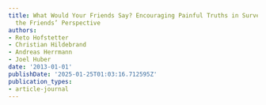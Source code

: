 ```yaml
---
title: What Would Your Friends Say? Encouraging Painful Truths in Surveys by Evoking
  the Friends’ Perspective
authors:
- Reto Hofstetter
- Christian Hildebrand
- Andreas Herrmann
- Joel Huber
date: '2013-01-01'
publishDate: '2025-01-25T01:03:16.712595Z'
publication_types:
- article-journal
---
```

